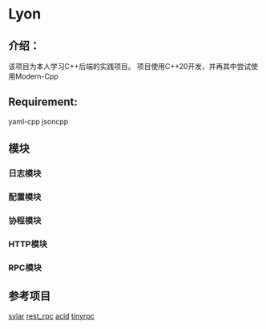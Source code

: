 # Lyon
## 介绍：
该项目为本人学习C++后端的实践项目。
项目使用C++20开发，并再其中尝试使用Modern-Cpp

## Requirement:
yaml-cpp
jsoncpp


## 模块

### 日志模块

### 配置模块

### 协程模块

### HTTP模块

### RPC模块

## 参考项目
[sylar](https://github.com/sylar-yin/sylar)
[rest_rpc](https://github.com/qicosmos/rest_rpc)
[acid](https://github.com/zavier-wong/acid)
[tinyrpc](https://github.com/Gooddbird/tinyrpc)
